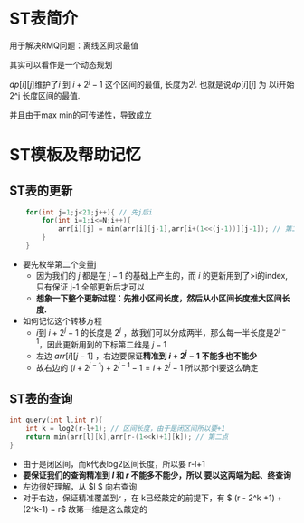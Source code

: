 # ST表简介

用于解决RMQ问题：离线区间求最值

其实可以看作是一个动态规划

$dp[i][j]$维护了$i$ 到 $i+2^j-1$ 这个区间的最值, 长度为$2^j$. 也就是说$dp[i][j]$ 为 以i开始2^j 长度区间的最值. 



并且由于max min的可传递性，导致成立

# ST模板及帮助记忆

## ST表的更新

```cpp
    for(int j=1;j<21;j++){ // 先j后i
        for(int i=1;i<=N;i++){
            arr[i][j] = min(arr[i][j-1],arr[i+(1<<(j-1))][j-1]); // 第二点
        }
    }
```

* 要先枚举第二个变量j
  * 因为我们的 $j$ 都是在 $j-1$ 的基础上产生的，而 $i$ 的更新用到了>i的index, 只有保证 j-1 全部更新后才可以
  * **想象一下整个更新过程：先推小区间长度，然后从小区间长度推大区间长度.**  
* 如何记忆这个转移方程
  * $i$到 $i+ 2^j-1$ 的长度是 $2^j$ ，故我们可以分成两半，那么每一半长度是$2^{j-1}$，因此更新用到的下标第二维是 $j-1$
  * 左边 $arr[i][j-1]$ ，右边要保证**精准到 $i + 2^j -1$ 不能多也不能少** 
  * 故右边的 $(i + 2^{j-1}) + 2^{j-1} -1 = i+2^j-1$  所以那个i要这么确定

## ST表的查询

```cpp
int query(int l,int r){
    int k = log2(r-l+1); // 区间长度，由于是闭区间所以要+1
    return min(arr[l][k],arr[r-(1<<k)+1][k]); // 第二点
}
```



* 由于是闭区间，而k代表log2区间长度，所以要 r-l+1
* **要保证我们的查询精准到 $l$ 和 $r$ 不能多不能少，所以 要以这两端为起、终查询**
* 左边很好理解，从 $l $ 向右查询
* 对于右边，保证精准覆盖到$r$ ，在 k已经敲定的前提下，有 $ (r - 2^k +1) +(2^k-1) = r$  故第一维是这么敲定的